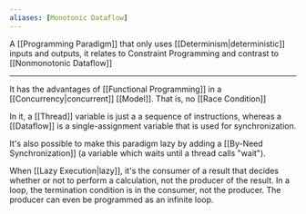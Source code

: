 ```yaml
---
aliases: [Monotonic Dataflow]
---
```


A [[Programming Paradigm]] that only uses [[Determinism|deterministic]] inputs and outputs, it relates to Constraint Programming and contrast to [[Nonmonotonic Dataflow]]

---

It has the advantages of [[Functional Programming]] in  a [[Concurrency|concurrent]] [[Model]]. That is, no [[Race Condition]]

In it, a [[Thread]] variable is just a a sequence of instructions, whereas a [[Dataflow]] is a single-assignment variable that is used for synchronization.

It's also possible to make this paradigm lazy by adding a [[By-Need Synchronization]] (a variable which waits until a thread calls "wait").

When [[Lazy Execution|lazy]], it's the consumer of a result that decides whether or not to perform a calculation, not the producer of the result. In a loop, the termination condition is in the consumer, not the producer. The producer can even be programmed as an infinite loop. 